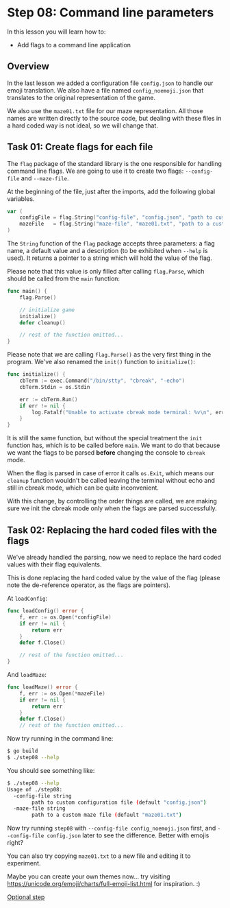 # Step 08: Command line parameters

In this lesson you will learn how to:

- Add flags to a command line application

## Overview

In the last lesson we added a configuration file `config.json` to handle our emoji translation. We also have a file named `config_noemoji.json` that translates to the original representation of the game.

We also use the `maze01.txt` file for our maze representation. All those names are written directly to the source code, but dealing with these files in a hard coded way is not ideal, so we will change that.

## Task 01: Create flags for each file

The `flag` package of the standard library is the one responsible for handling command line flags. We are going to use it to create two flags: `--config-file` and `--maze-file`.

At the beginning of the file, just after the imports, add the following global variables.

```go
var (
    configFile = flag.String("config-file", "config.json", "path to custom configuration file")
    mazeFile   = flag.String("maze-file", "maze01.txt", "path to a custom maze file")
)
```

The `String` function of the `flag` package accepts three parameters: a flag name, a default value and a description (to be exhibited when `--help` is used). It returns a pointer to a string which will hold the value of the flag.

Please note that this value is only filled after calling `flag.Parse`, which should be called from the `main` function:

```go
func main() {
    flag.Parse()

    // initialize game
    initialize()
    defer cleanup()

    // rest of the function omitted...
}
```

Please note that we are calling `flag.Parse()` as the very first thing in the program. We've also renamed the `init()` function to `initialize()`:

```go
func initialize() {
    cbTerm := exec.Command("/bin/stty", "cbreak", "-echo")
    cbTerm.Stdin = os.Stdin

    err := cbTerm.Run()
    if err != nil {
        log.Fatalf("Unable to activate cbreak mode terminal: %v\n", err)
    }
}
```

It is still the same function, but without the special treatment the `init` function has, which is to be called before `main`. We want to do that because we want the flags to be parsed **before** changing the console to `cbreak` mode.

When the flag is parsed in case of error it calls `os.Exit`, which means our `cleanup` function wouldn't be called leaving the terminal without echo and still in cbreak mode, which can be quite inconvenient.

With this change, by controlling the order things are called, we are making sure we init the cbreak mode only when the flags are parsed successfully.

## Task 02: Replacing the hard coded files with the flags

We've already handled the parsing, now we need to replace the hard coded values with their flag equivalents. 

This is done replacing the hard coded value by the value of the flag (please note the de-reference operator, as the flags are pointers).

At `loadConfig`:

```go
func loadConfig() error {
    f, err := os.Open(*configFile)
    if err != nil {
        return err
    }
    defer f.Close()

    // rest of the function omitted...
}
```

And `loadMaze`:

```go
func loadMaze() error {
    f, err := os.Open(*mazeFile)
    if err != nil {
        return err
    }
    defer f.Close()
    // rest of the function omitted...
```

Now try running in the command line:

```sh
$ go build
$ ./step08 --help
```

You should see something like:

```sh
$ ./step08 --help
Usage of ./step08:
  -config-file string
        path to custom configuration file (default "config.json")
  -maze-file string
        path to a custom maze file (default "maze01.txt")
```

Now try running `step08` with `--config-file config_noemoji.json` first, and `--config-file config.json` later to see the difference. Better with emojis right?

You can also try copying `maze01.txt` to a new file and editing it to experiment.

Maybe you can create your own themes now... try visiting https://unicode.org/emoji/charts/full-emoji-list.html for inspiration. :)

[Optional step](https://github.com/eribertto/pacgo/tree/readme-edits/stepxx)
